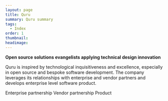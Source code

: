 ```yaml
---
layout: page
title: Quru
summary: Quru summary
tags:
  - Index
order: 1
thumbnail:
headimage:
---
```


**Open source solutions evangelists applying technical design innovation**

Quru is inspired by technological inquisitiveness and excellence, especially in open source and bespoke software development.  The company leverages its relationships with enterprise and vendor partners and develops enterprise level software product.

Enterprise partnership
Vendor partnership
Product
